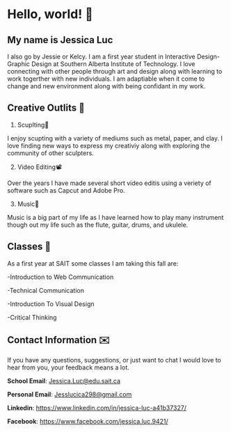 # Hello, world! 👋
## My name is Jessica Luc 
I also go by Jessie or Kelcy. I am a first year student in Interactive Design-Graphic Design at Southern Alberta Institute of Technology. I love connecting with other people through art and design along with learning to work togerther with new individuals. I am adaptiable when it come to change and new environment along with being confidant in my work. 
## Creative Outlits 🎨
1. Scuplting🗿

  I enjoy scupting with a variety of mediums such as metal, paper, and clay. I love finding new ways to express my creativiy along with exploring the community of other sculpters.

2. Video Editing📽️

  Over the years I have made several short video editis using a veriety of software such as Capcut and Adobe Pro.
  
3. Music🎵

  Music is a big part of my life as I have learned how to play many instrument though out my life such as the flute, guitar, drums, and ukulele.
## Classes 🏫

   As a first year at SAIT some classes I am taking this fall are:
   
-Introduction to Web Communication

-Technical Communication 

-Introduction To Visual Design

-Critical Thinking 
## Contact Information ✉️
  If you have any questions, suggestions, or just want to chat I would love to hear from you, your feedback means a lot.
  
**School Email**: Jessica.Luc@edu.sait.ca

**Personal Email**: Jesslucica298@gmail.com
    
**Linkedin**: https://www.linkedin.com/in/jessica-luc-a41b37327/ 
    
**Facebook**: https://www.facebook.com/jessica.luc.9421/
    
    
